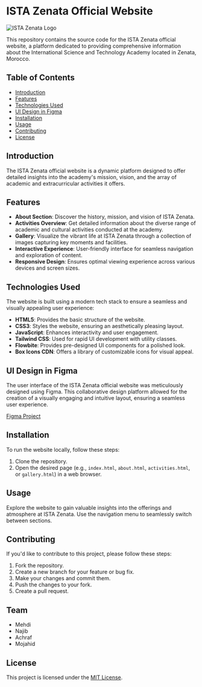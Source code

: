 # ISTA Zenata Official Website

![ISTA Zenata Logo](./)

This repository contains the source code for the ISTA Zenata official website, a platform dedicated to providing comprehensive information about the International Science and Technology Academy located in Zenata, Morocco.

## Table of Contents

- [Introduction](#introduction)
- [Features](#features)
- [Technologies Used](#technologies-used)
- [UI Design in Figma](#ui-design-in-figma)
- [Installation](#installation)
- [Usage](#usage)
- [Contributing](#contributing)
- [License](#license)

## Introduction

The ISTA Zenata official website is a dynamic platform designed to offer detailed insights into the academy's mission, vision, and the array of academic and extracurricular activities it offers.

## Features

- **About Section**: Discover the history, mission, and vision of ISTA Zenata.
- **Activities Overview**: Get detailed information about the diverse range of academic and cultural activities conducted at the academy.
- **Gallery**: Visualize the vibrant life at ISTA Zenata through a collection of images capturing key moments and facilities.
- **Interactive Experience**: User-friendly interface for seamless navigation and exploration of content.
- **Responsive Design**: Ensures optimal viewing experience across various devices and screen sizes.

## Technologies Used

The website is built using a modern tech stack to ensure a seamless and visually appealing user experience:

- **HTML5**: Provides the basic structure of the website.
- **CSS3**: Styles the website, ensuring an aesthetically pleasing layout.
- **JavaScript**: Enhances interactivity and user engagement.
- **Tailwind CSS**: Used for rapid UI development with utility classes.
- **Flowbite**: Provides pre-designed UI components for a polished look.
- **Box Icons CDN**: Offers a library of customizable icons for visual appeal.

## UI Design in Figma

The user interface of the ISTA Zenata official website was meticulously designed using Figma. This collaborative design platform allowed for the creation of a visually engaging and intuitive layout, ensuring a seamless user experience.

[Figma Project](https://www.figma.com/file/ieK8rx9vgzPJCbONtyxc3Y/Ista-Zenata-Website?type=design&node-id=0%3A1&mode=design&t=0cicE7lzz5K1l1mW-1)

## Installation

To run the website locally, follow these steps:

1. Clone the repository.
2. Open the desired page (e.g., `index.html`, `about.html`, `activities.html`, or `gallery.html`) in a web browser.

## Usage

Explore the website to gain valuable insights into the offerings and atmosphere at ISTA Zenata. Use the navigation menu to seamlessly switch between sections.

## Contributing

If you'd like to contribute to this project, please follow these steps:

1. Fork the repository.
2. Create a new branch for your feature or bug fix.
3. Make your changes and commit them.
4. Push the changes to your fork.
5. Create a pull request.

## Team

- Mehdi
- Najib
- Achraf
- Mojahid

## License

This project is licensed under the [MIT License](LICENSE).


